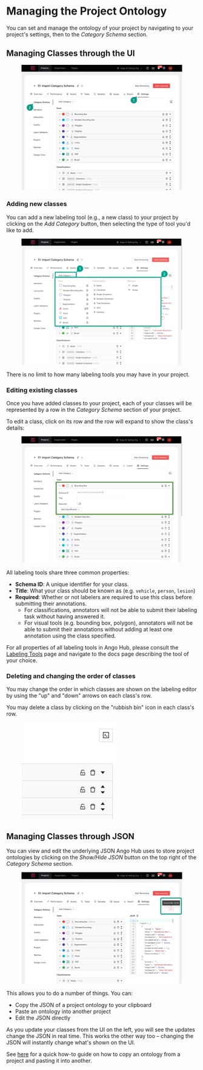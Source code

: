 # Managing the Project Ontology

You can set and manage the ontology of your project by navigating to your project's settings, then to the _Category Schema_ section.

## Managing Classes through the UI

<figure><img src="../.gitbook/assets/image (20).png" alt=""><figcaption></figcaption></figure>

### Adding new classes

You can add a new labeling tool (e.g., a new class) to your project by clicking on the _Add Category_ button, then selecting the type of tool you'd like to add.

<figure><img src="../.gitbook/assets/image (7) (1).png" alt=""><figcaption></figcaption></figure>

There is no limit to how many labeling tools you may have in your project.

### Editing existing classes

Once you have added classes to your project, each of your classes will be represented by a row in the _Category Schema_ section of your project.

To edit a class, click on its row and the row will expand to show the class's details:

<figure><img src="../.gitbook/assets/image (45).png" alt=""><figcaption></figcaption></figure>

All labeling tools share three common properties:

* **Schema ID**: A unique identifier for your class.
* **Title**: What your class should be known as (e.g. `vehicle`, `person`, `lesion`)
* **Required**: Whether or not labelers are required to use this class before submitting their annotations.
  * For classifications, annotators will not be able to submit their labeling task without having answered it.
  * For visual tools (e.g. bounding box, polygon), annotators will not be able to submit their annotations without adding at least one annotation using the class specified.

For all properties of all labeling tools in Ango Hub, please consult the [Labeling Tools](labeling-tools/) page and navigate to the docs page describing the tool of your choice.

### Deleting and changing the order of classes

You may change the order in which classes are shown on the labeling editor by using the "up" and "down" arrows on each class's row.

You may delete a class by clicking on the "rubbish bin" icon in each class's row.

<figure><img src="../.gitbook/assets/image (72).png" alt=""><figcaption></figcaption></figure>

## Managing Classes through JSON

You can view and edit the underlying JSON Ango Hub uses to store project ontologies by clicking on the _Show/Hide JSON_ button on the top right of the _Category Schema_ section.

<figure><img src="../.gitbook/assets/image (75).png" alt=""><figcaption></figcaption></figure>

This allows you to do a number of things. You can:

* Copy the JSON of a project ontology to your clipboard
* Paste an ontology into another project
* Edit the JSON directly

As you update your classes from the UI on the left, you will see the updates change the JSON in real time. This works the other way too – changing the JSON will instantly change what's shown on the UI.

See [here](../how-to/transfer-project-ontologies-between-projects.md) for a quick how-to guide on how to copy an ontology from a project and pasting it into another.
